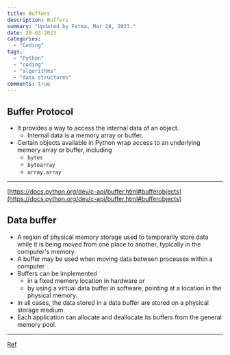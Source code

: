 ```yaml
---
title: Buffers
description: Buffers
summary: "Updated by Fatma, Mar 28, 2023."
date: 28-03-2023
categories:
  - "Coding"
tags:
  - "Python"
  - "coding"
  - "algorithms"
  - "data structures"
comments: true
---
```

## Buffer Protocol

- It provides a way to access the internal data of an object.
  - Internal data is a memory array or buffer.
- Certain objects available in Python wrap access to an underlying memory array or buffer, including
  - `bytes`
  - `bytearray`
  - `array.array`

---

[https://docs.python.org/dev/c-api/buffer.html#bufferobjects](https://docs.python.org/dev/c-api/buffer.html#bufferobjects)

## Data buffer

- A region of physical memory storage used to temporarily store data while it is being moved from one place to another, typically in the computer's memory.
- A buffer may be used when moving data between processes within a computer.
- Buffers can be implemented
  - in a fixed memory location in hardware _or_
  - by using a virtual data buffer in software, pointing at a location in the physical memory.
- In all cases, the data stored in a data buffer are stored on a physical storage medium.
- Each application can allocate and deallocate its buffers from the general memory pool.

---

[Ref](https://en.wikipedia.org/wiki/Data_buffer)
